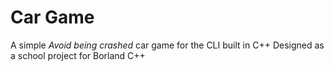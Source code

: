 # Car Game

A simple *Avoid being crashed* car game for the CLI built in C++
Designed as a school project for Borland C++
